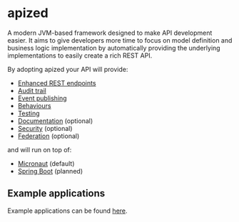 # apized 

A modern JVM-based framework designed to make API development easier. It aims to give
developers more time to focus on model definition and business logic implementation by automatically providing the
underlying implementations to easily create a rich REST API.

By adopting apized your API will provide:

- [Enhanced REST endpoints](/features?id=enhanced-rest-endpoints)
- [Audit trail](/features?id=audit-trail)
- [Event publishing](/features?id=event-publishing)
- [Behaviours](/features?id=behaviours)
- [Testing](/features?id=testing)
- [Documentation](/features?id=documentation) (optional)
- [Security](/features?id=security) (optional)
- [Federation](/features?id=federation) (optional)

and will run on top of:

- [Micronaut](/engines?id=micronaut) (default)
- [Spring Boot](/engines?id=spring-boot) (planned)

## Example applications

Example applications can be found [here](https://github.com/apized/samples).